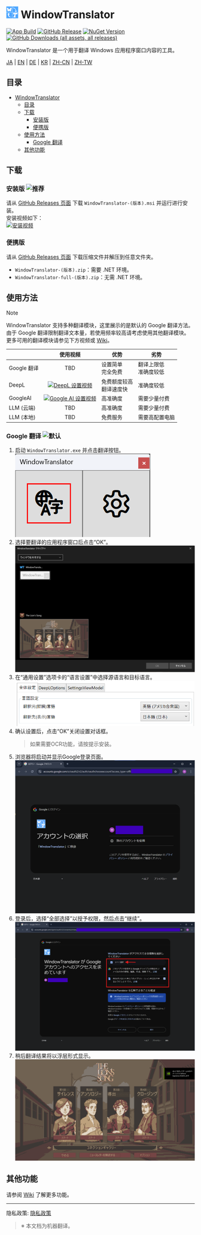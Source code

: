 # <img src="images/wt.png" width="32" > WindowTranslator

[![App Build](https://github.com/Freeesia/WindowTranslator/actions/workflows/dotnet-desktop.yml/badge.svg)](https://github.com/Freeesia/WindowTranslator/actions/workflows/dotnet-desktop.yml)
[![GitHub Release](https://img.shields.io/github/v/release/Freeesia/WindowTranslator)](https://github.com/Freeesia/WindowTranslator/releases/latest)
[![NuGet Version](https://img.shields.io/nuget/v/WindowTranslator.Abstractions)](https://www.nuget.org/packages/WindowTranslator.Abstractions)
[![GitHub Downloads (all assets, all releases)](https://img.shields.io/github/downloads/Freeesia/WindowTranslator/total)](https://github.com/Freeesia/WindowTranslator/releases/latest)

WindowTranslator 是一个用于翻译 Windows 应用程序窗口内容的工具。

[JA](README.md) | [EN](README.en.md) | [DE](README.de.md) | [KR](README.kr.md) | [ZH-CN](README.zh-cn.md) | [ZH-TW](README.zh-tw.md)

## 目录
- [ WindowTranslator](#-windowtranslator)
  - [目录](#目录)
  - [下载](#下载)
    - [安装版 ](#安装版-)
    - [便携版](#便携版)
  - [使用方法](#使用方法)
    - [Google 翻译 ](#google-翻译-)
  - [其他功能](#其他功能)

## 下载
### 安装版 ![推荐](https://img.shields.io/badge/%E3%82%AA%E3%82%B9%E3%82%B9%E3%83%A1-brightgreen)
请从 [GitHub Releases 页面](https://github.com/Freeesia/WindowTranslator/releases/latest) 下载 `WindowTranslator-(版本).msi` 并运行进行安装。  
安装视频如下：  
[![安装视频](https://github.com/user-attachments/assets/b5babc02-715b-43bc-ba97-f23078ffd39b)](https://youtu.be/wvcbCLA9chQ?t=7)

### 便携版
请从 [GitHub Releases 页面](https://github.com/Freeesia/WindowTranslator/releases/latest) 下载压缩文件并解压到任意文件夹。  
- `WindowTranslator-(版本).zip`：需要 .NET 环境。  
- `WindowTranslator-full-(版本).zip`：无需 .NET 环境。

## 使用方法

> [!NOTE]
> WindowTranslator 支持多种翻译模块，这里展示的是默认的 Google 翻译方法。  
> 由于 Google 翻译限制翻译文本量，若使用频率较高请考虑使用其他翻译模块。  
> 更多可用的翻译模块请参见下方视频或 [Wiki](https://github.com/Freeesia/WindowTranslator/wiki#translation)。
> 
> |             |                                    使用视频                                    | 优势                        | 劣势                               |
> | ----------- | :---------------------------------------------------------------------------: | --------------------------- | ---------------------------------- |
> | Google 翻译 |                                    TBD                                      | 设置简单<br/>完全免费         | 翻译上限低<br/>准确度较低             |
> | DeepL       | [![DeepL 设置视频](https://github.com/user-attachments/assets/4abd512f-cff9-45a8-852b-722641458f0b)](https://youtu.be/D7Yb6rIVPI0) | 免费额度较高<br/>翻译速度快     | 准确度较低                         |
> | GoogleAI    | [![Google AI 设置视频](https://github.com/user-attachments/assets/9d3a91ab-f1aa-4079-be68-622212ab1b68)](https://youtu.be/Oht0z03M91I) | 高准确度                    | 需要少量付费                        |
> | LLM (云端)   |                                    TBD                                      | 高准确度                    | 需要少量付费                        |
> | LLM (本地)   |                                    TBD                                      | 免费服务                    | 需要高配置电脑                      |

### Google 翻译 ![默认](https://img.shields.io/badge/Default-brightgreen)

1. 启动 `WindowTranslator.exe` 并点击翻译按钮。  
   ![翻译按钮](images/translate.png)
2. 选择要翻译的应用程序窗口后点击“OK”。  
   ![窗口选择](images/select.png)
3. 在“通用设置”选项卡的“语言设置”中选择源语言和目标语言。  
   ![语言设置](images/language.png)
4. 确认设置后，点击“OK”关闭设置对话框。  
   > 如果需要OCR功能，请按提示安装。
5. 浏览器将启动并显示Google登录页面。  
   ![登录页面](images/login.png)
6. 登录后，选择“全部选择”以授予权限，然后点击“继续”。  
   ![授权页面](images/auth.png)
7. 稍后翻译结果将以浮层形式显示。  
   ![翻译结果](images/result.png)

## 其他功能

请参阅 [Wiki](https://github.com/Freeesia/WindowTranslator/wiki) 了解更多功能。

---  
隐私政策: [隐私政策](PrivacyPolicy.zh-cn.md)

> ※ 本文档为机器翻译。